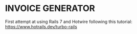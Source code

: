 # INVOICE GENERATOR

First attempt at using Rails 7 and Hotwire following this tutorial: https://www.hotrails.dev/turbo-rails